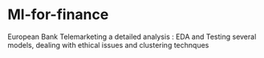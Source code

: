 # Ml-for-finance

European Bank Telemarketing a detailed analysis : EDA and Testing several models, dealing with ethical issues and clustering technques
